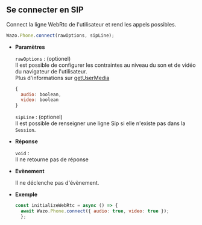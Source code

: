## Se connecter en SIP

Connect la ligne WebRtc de l'utilisateur et rend les appels possibles.

```js
Wazo.Phone.connect(rawOptions, sipLine);
```

<div class="useless-tab-container">

- **Paramètres**
  
  `rawOptions` : (optionel)    
  Il est possible de configurer les contraintes au niveau du son et de vidéo du navigateur de l'utilisateur.  
  Plus d'informations sur [getUserMedia](https://developer.mozilla.org/en-US/docs/Web/API/MediaDevices/getUserMedia)
  ```js
  {
    audio: boolean,
    video: boolean
  }
  ```

  `sipLine` : (optionel)  
  Il est possible de renseigner une ligne Sip si elle n'existe pas dans la `Session`.

- **Réponse**

  `void` :  
  Il ne retourne pas de réponse

- **Evènement**

  Il ne déclenche pas d'évènement.

- **Exemple**

  ```js
  const initializeWebRtc = async () => {
    await Wazo.Phone.connect({ audio: true, video: true });
    };
  ```

</div>